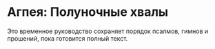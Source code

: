 # Агпея: Полуночные хвалы

Это временное руководство сохраняет порядок псалмов, гимнов и прошений, пока готовится полный текст.

